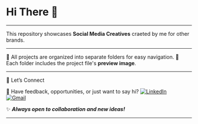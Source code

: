 # Hi There 👋

---

This repository showcases **Social Media Creatives** craeted by me for other brands.

---

📂 All projects are organized into separate folders for easy navigation.
🔗 Each folder includes the project file's **preview image**.

---

🚀 Let’s Connect

💌 Have feedback, opportunities, or just want to say hi?
[![LinkedIn](https://img.shields.io/badge/LinkedIn-0A66C2?logo=linkedin&logoColor=white)](https://www.linkedin.com/chirag-kumar-soni)  
[![Gmail](https://img.shields.io/badge/Email-D14836?logo=gmail&logoColor=white)](mailto:chiragksoni0@gmail.com)  

✨ ***Always open to collaboration and new ideas!***

---